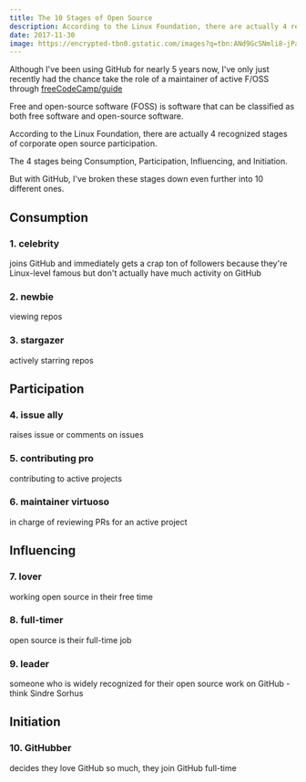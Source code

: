 ```yaml
---
title: The 10 Stages of Open Source
description: According to the Linux Foundation, there are actually 4 recognized stages of corporate open source participation. But with GitHub, I've broken these stages down even further into 10 different ones.
date: 2017-11-30
image: https://encrypted-tbn0.gstatic.com/images?q=tbn:ANd9GcSNmli8-jPaXK6DDdRqb6u3sSJ258pXEld0cII_Hi_Uv64sfPdP0g
---
```


Although I've been using GitHub for nearly 5 years now, I've only just recently had the chance take the role of a maintainer of active F/OSS through [freeCodeCamp/guide](https://github.com/freeCodeCamp/guide)

Free and open-source software (FOSS) is software that can be classified as both free software and open-source software.

According to the Linux Foundation, there are actually 4 recognized stages of corporate open source participation.

The 4 stages being Consumption, Participation, Influencing, and Initiation.

But with GitHub, I've broken these stages down even further into 10 different ones.

## Consumption

### 1. celebrity

joins GitHub and immediately gets a crap ton of followers because they're Linux-level famous but don't actually have much activity on GitHub

### 2. newbie

viewing repos

### 3. stargazer

actively starring repos

## Participation

### 4. issue ally

raises issue or comments on issues

### 5. contributing pro

contributing to active projects

### 6. maintainer virtuoso

in charge of reviewing PRs for an active project

## Influencing

### 7. lover

working open source in their free time

### 8. full-timer

open source is their full-time job

### 9. leader

someone who is widely recognized for their open source work on GitHub - think Sindre Sorhus

## Initiation

### 10. GitHubber

decides they love GitHub so much, they join GitHub full-time
